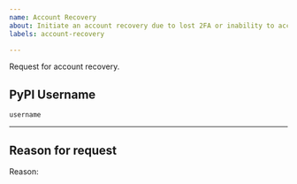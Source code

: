 ```yaml
---
name: Account Recovery
about: Initiate an account recovery due to lost 2FA or inability to access email address
labels: account-recovery 

---
```


Request for account recovery.

## PyPI Username

<!-- Replace the following with your PyPI username -->
`username`

---

##  Reason for request

<!-- State the reason for your request
  - Lost access to email address
  - Lost 2FA authentication app or security token
-->

Reason:
